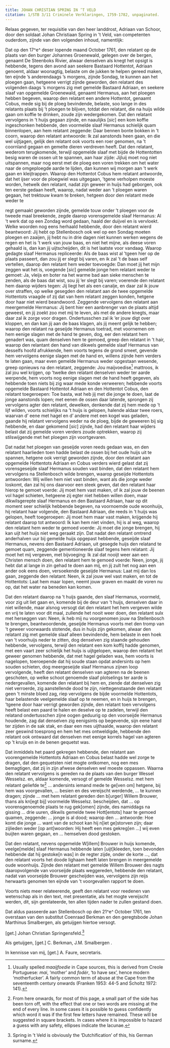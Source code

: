 ```yaml
---
title: JOHAN CHRISTIAN SPRING IN ’T VELD
citation: 1/STB 3/11 Criminele Verklaringen, 1759-1782, unpaginated.
---
```


Relaas gegeven, ter requisitie van den heer landdrost, Adriaan van Schoor, door den soldaat Johan Christiaan Spring in ’t Veld, van competenten ouderdom, zijnde van den volgenden inhoud, namentlijk:

Dat op den 17^e^ deser lopende maand October 1761, den relatant op de plaats van den burger Johannes Groenewald, gelegen over de bergen, genaamt De Steenboks Rivier, alwaar denselven als knegt het opsigt is hebbende, tegens den avond aan seekere Bastaard Hottentot, Adriaan genoemt, aldaar woonagtig, belaste om de jukken te helpen gereed maken, ten eijnde ’s anderendaags ’s morgens, zijnde Sondag, te kunnen aan het ploegen gaan, hetgeene verrigt zijnde geworden, den relatant des volgenden daags ’s morgens zig met gemelde Bastaard Adriaan, en seekere slaaf van opgemelde Groenewald, genaamt Hermanus, aan het ploegen hebben begeven, waarop den relatant een andere Hottentot, genaamt Cobus, mede sig bij de ploeg bevindende, belaste, soo lange in des relatants plaats bij ’t ploegen te blijven, totdat den relatant, die na huijs wilde gaan om koffie te drinken, zoude zijn wedergekomen. Dat den relatant vervolgens in ’t huijs gegaan zijnde, en naaulijks \[*sic*\] een kom koffie ingeschonken hebbende, den voormelde slaaf Hermanus schielijk quam binnenlopen, aan hem relatant zeggende: Daar bennen bonte bokken in ’t coorn, waarop den relatant antwoorde: Ik zal aanstonds heen gaan, en die wel uijtjagen, gelijk den relatant ook voorts een roer genomen, na ’t coornland gegaan en gemelte dieren verdreven heeft. Dat den relatant, wederom terugkomende, terwijl opgemelde slaaf met bijde de Hottentotten besig waren de ossen uit te spannen, aan haar zijde: Jijluij moet nog niet uitspannen, maar nog eerst met de ploeg een voren trekken om het water naar de omgeploegde aarde te lijden, dan kunnen wij morgen aan ’t werk gaan en kleijtrappen. Waarop den Hottentot Cobus hem relatant antwoorde, dat het ijser voor de ploegwiel was uitgegaan, ’tgene verholpen moeste worden, hetwelk den relatant, nadat zijn geweer in huijs had geborgen, ook ten eerste gedaan heeft, waarop, nadat weder aan ’t ploegen waren gegaan, het trektouw kwam te breken, hetgeen door den relatant mede weder te

regt gemaakt geworden zijnde, gemelde touw onder ’t ploegen voor de tweede maal breekende, zegde daarop vorensgemelde slaaf Hermanus: Al ’t werk dat op een Zondag word gedaan, haald der duijvel en is vervloekt. Welke woorden nog eens herhaald hebbende, door den relatant wierd beantwoord: Jij hebt op Stellenbosch ook wel op een Sondag moeten ploegen en zaaijen, jij hebt nu in drie dagen niet kunnen werken wegens de regen en het is ’t werk van jouw baas, en niet het mijne, als deese voren gehaald is, dan kan jij uijtscheijden, dit is het laatste voor vandaag. Waarop gedagte slaaf Hermanus repliceerde: Als de baas wist al ’tgeen hier op de plaats passeert, dan zou jij er slegt bij varen, en ik zal ’t de baas self vertellen, daarop den relatant hem weder toevoegde: Dan moet jij het mijn zeggen wat het is, voegende \[*sic*\] gemelde jonge hem relatant weder te gemoet: Ja, vleijs en boter na het warme bad aan sieke menschen te zenden, als de baas dat wist, sou jij ’er slegt bij varen; voerende den relatant hem daarop wijders tegen: Jij liegt het als een canalje, en daar zal ik jouw over straffen, op welke gesegden den relatant aan de twee opgemelde Hottentots vraagde of zij dat van hem relatant zeggen konden, hetgene door haar niet wierd beandwoord. Zeggende vervolgens den relatant aan meergemelde Hermanus: Jij bent hier een aanbrenger van de plaats altijd geweest, en jij zoekt zoo met mij te leven, als met de andere knegts, maar daar zal ik zorge voor dragen. Ondertusschen zal ik ’er jouw digt over kloppen, en dan kan jij aan de baas klagen, als jij meent gelijk te hebben; waarop den relatant na geseijde Hermanus toetrad, met voornemen om hem eenige slagen met de hand te geven, dog, eer den relatant hem genadert was, quam denselven hem te gemoed, greep den relatant in ’t hair, waarop den relantant den hand van dikwels gemelde slaaf Hermanus van desselfs hoofd afrukkende, hem voorts tegens de grond smeet, gevende hem vervolgens eenige slagen met de hand en, willens zijnde hem verders te laten gaan, maar even gemelde Hermanus weder opgestaan wesende, greep opnieuws na den relatant, zeggende: Jou maijvoedise[^1] mattroos, ik zal jou wel krijgen, op ’twelke den relatant denselven weder ter aarde werpende, hem voorts nog eenige slagen met de hand heeft gegeven, als hebbende toen niets bij zig waar mede konde verweeren; hebbende voorts opgemelde Bastaard Hottentot Adriaan en den Hottentot Cobus, den relatant toegeroepen: Toe basta, wat heb jij met die jonge te doen, laat de jonge aanstonds lopen; met eenen de ossen daar latende, sprongen zij vervolgens agter den relatant, dewelken, denkende dat zij hem mede op ’t lijf wilden, voorts schielijks na ’t huijs is gelopen, halende aldaar twee roers, waarvan d’ eene met hagel en d’ andere met een kogel was geladen, gaande hij relatant vervolgens weder na de ploeg, bijde de geweeren bij sig hebbende, en daar gekomend \[*sic*\] zijnde, had den relatant haar wijders belast dat zij gemelde voren verders zoude optrekken, waarop zij stilswijgende met het ploegen zijn voortgevaren.

Dat nadat het ploegen van geseijde voren reeds gedaan was, en den relatant haarlieden toen hadde belast de ossen bij het oude huijs uit te spannen, hetgene ook verrigt geworden zijnde, door den relatant aan opgemelde Hottentots Adriaan en Cobus verders wierd gelast dat zij vorensgeseijde slaaf Hermanus souden vast binden, dat den relatant hem vervolgens na Stellenbosch wilde brengen, waarop geseijde Hottentots antwoorden: Wij willen hem niet vast binden, want als die jonge weder loskomt, dan zal hij ons daarvoor een steek geven, dat den relatant haar hierop te gemoet voerde: Jij moet hem vast maken, of ik zal jouw de beenen vol hagel schieten, hetgeene zij egter niet hebben willen doen, maar dikwilsgerepte slaaf Hermanus en den Bastaard Adriaan, haar op dit moment seer schielijk hebbende begeven, na voornoemde oude woonhuijs, hij relatant haar volgende, den Bastaard Adriaan, die reeds in ’t huijs was gelopen, heeft toegeroepen: Jij moet hem maar vast maken, krijgende hij relatant daarop tot antwoord: Ik kan hem niet vinden, hij is al weg, waarop den relatant hem weder te gemoed voerde: Jij moet die jonge brengen, hij kan uijt het huijs niet weg geraakt zijn. Dat nadat den relatant omtrend anderhalven uur bij gemelde huijs opgepast hebbende, geseijde slaaf Hermanus, nevens den Bastaard Adriaan, uit gesegde huijs den relatand te gemoet quam, zeggende gementioneerde slaaf tegens hem relatant: Jij moet het mij vergeven, met bijvoeging: Ik zal dat nooijt weer aan een Christen mensch doen, den relatant hem te gemoed voerde: Neen, jonge, jij hebt dat al lange in zin gehad te doen aan mij, en jij zult het nog aan een ander ook eens doen, versoekende geseijde Hermanus: Laat mij dan los gaan, zeggende den relatant: Neen, ik zal jouw wel vast maken, en tot de Hottentots: Laat hem maar lopen, neemt jouw graven en maakt de voren nu op, dat het water na beneden kan komen.

Dat den relatant daarop na ’t huijs gaande, den slaaf Hermanus, voormeld, voor zig uit liet gaan en, komende bij de deur van ’t huijs, denselven daar in niet willende, maar alsnog versogt dat den relatant het hem vergeven wilde en vrij te laten voor dit maal, zullende het nooit weer doen, den relatant sulx met herseggen van: Neen, ik heb mij nu voorgenomen jouw na Stellenbosch te brengen, beantwoordende, geseijde Hermanus voorts met den tromp van ’t geweer voorwaards stotende, dus in huijs zijn gekomen, alwaar den relatant zig met gemelde slaaf alleen bevindende, hem belaste in een hoek van ’t voorhuijs neder te zitten, dog denselven zig staande gehouden hebbende, vervolgens, terwijl den relatant een kom koffij hadde genomen, met een vaart zeer schielijk het huijs is uijtgelopen, waarop den relatant het geweer genomen hebbende, dat met hagel geladen was, hem voorts is nagelopen, toeroepende dat hij soude staan opdat andersints op hem souden schieten, dog meergeseijde slaaf Hermanus zijnen loop vervolgende, heeft den relatant denselven van agteren na de beenen geschoten, op welke schoot genoemde slaaf plotselings ter aarde is nedergevallen, komende den relatant bij hem en, ziende dat denselven zig niet verroerde, zig aanstellende dood te zijn, niettegenstaande den relatant geen ’t minste bloed zag, riep vervolgens de bijde voormelde Hottentots, haar belastende veelgemelde slaaf op te neemen, en in huijs te brengen, ’tgeene door haar verrigt geworden zijnde, den relatant toen vervolgens heeft belast een paard te halen en deselve op te zadelen, terwijl den relatand ondertusschen zijne oogen geduurig op den voorseijde Hermanus houdende, zag dat denselven zig eenigsints op begevende, sijn eene hand ter zijden in de sak stak, en daar een mes uijthaalde, waarop den relatant zeer geswind toesprong en hem het mes ontweldigde, hebbende den relatant ook ontwaard dat denselven met eenige korrels hagel van agteren op ’t kruijs en in de benen gequetst was.

Dat inmiddels het paard gekregen hebbende, den relatant aan voorengemelde Hottentots Adriaan en Cobus belast hadde wel zorge te dragen, dat den gequetsten niet mogte ontkomen, nog een mes bemagtigen, dat zij in zijn afwese denselven wel moeste oppassen. Waarna den relatant vervolgens is gereden na de plaats van den burger Wessel Wesselsz. en, aldaar komende, versogt of gemelde Wesselsz. met hem relatant geliefde te[^2] … andersints iemand mede te ge\[ven om\] hetgene, bij hem was voorgevallen, … besien en des vereijscht werdende, … te kunnen dragen; zijnde … met hem relatant gereden den b\[urger\] Willem Brouwer, thans als kn\[egt bij\] voormelde Wesselsz. bescheijden, dat … op voorensgenoemde plaats te rug gek\[omen\] zijnde, des namiddags na gissing ... drie uuren, dikwils gemelde twee Hott\[entots\] haar te gemoed quamen, zeggende: ... jonge is al dood; waarop den ... antwoorde: Hoe komt die jonge … want van de schoot kan hij n\[iet ge\]storven zijn; daar zijlieden weder \[op ant\]woorden: Hij heeft een mes gekreg\[en …\] wij even buijten waren gegaan, en … hemselven dood gestoken.

Dat den relatant, nevens opgemelde W\[illem\] Brouwer in huijs komende, veelge\[melde\] slaaf Hermanus hebbende laten \[uijt\]kleeden, toen bevonden hebbende dat hij gestoke\[n was\] in de regter zijde, onder de korte …, dat den relatant voorts het doode lighaam heeft laten brengen in meergemelde oude woonhuijs. Zijnde den relatant met gemelde Willem Brouwer des nagts daaropvolgende van voorseijde plaats weggereden, hebbende den relatant, nadat van voorseijde Brouwer gescheijden was, vervolgens zijn reijs herwaarts genomen ten eijnde van ’t voorgevallen rapport te doen.

Voorts niets meer relateerende, geeft den relatant voor reedenen van wetenschap als in den text, met presentatie, als het mogte vereijscht werden, dit, sijn gerelateerde, ten allen tijden nader te zullen gestand doen.

Dat aldus passeerde aan Stellenbosch op den 21^e^ October 1761, ten overstaan van den substitut Coenraad Berkman en den geregtsbode Johan Marthinus Smalbergen, als getuijgen hiertoe versogt.

\[get.\] Johan Christian Springensfeld.[^3]

Als getuijgen, \[get.\] C. Berkman, J.M. Smalbergen .

In kennisse van mij, \[get.\] A. Faure, secretaris.

[^1]: Usually spelled *maaijfoedie* in Cape sources, this is derived from Creole Portuguese: *mai*, ‘mother’ and *fodér*, ‘to have sex’, hence modern ‘motherfucker’. A fairly common term of abuse at the Cape from the seventeenth century onwards (Franken 1953: 44-5 and Scholtz 1972: 141).

[^2]: From here onwards, for most of this page, a small part of the side has been torn off, with the effect that one or two words are missing at the end of every line. In some cases it is possible to guess confidently which word it was if the first few letters have remained. These will be suggested in square brackets. In cases where it is impossible to hazard a guess with any safety, ellipses indicate the lacunae.

[^3]: Spring in ’t Veld is obviously the ‘Dutchification’ of this, his German surname.